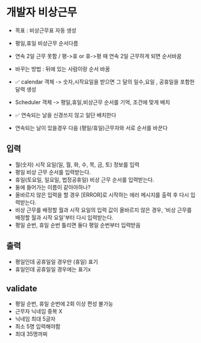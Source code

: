 # 개발자 비상근무

- 목표 : 비상근무표 자동 생성
- 평일,휴일 비상근무 순서다름
- 연속 2일 근무 못함 / 평->휴 or 휴->평 때 연속 2일 근무하게 되면 순서바꿈
- 바꾸는 방법 : 뒤에 있는 사람이랑 순서 바꿈

- ✅ calendar 객체 -> 숫자,시작요일을 받으면 그 달의 일수,요일 , 공휴일을 포함한 달력 생성

- Scheduler 객체 -> 평일,휴일,비상근무 순서를 기억, 조건에 맞게 배치
- ✅ 연속되는 날을 신경쓰지 않고 일단 배치한다
- 연속되는 날이 있을경우 다음 (평일/휴일)근무자와 서로 순서를 바꾼다

## 입력

- 월(숫자) 시작 요일(일, 월, 화, 수, 목, 금, 토) 정보를 입력
- 평일 비상 근무 순서를 입력받는다.
- 휴일(토요일, 일요일, 법정공휴일) 비상 근무 순서를 입력받는다.
- 둘에 들어가는 이름이 같아야하나?
- 올바르지 않은 입력을 할 경우 [ERROR]로 시작하는 에러 메시지를 출력 후 다시 입력받는다.
- 비상 근무를 배정할 월과 시작 요일의 입력 값이 올바르지 않은 경우, '비상 근무를 배정할 월과 시작 요일'부터 다시 입력받는다.
- 평일 순번, 휴일 순번 틀리면 둘다 평일 순번부터 입력받음

## 출력

- 평일인데 공휴일일 경우만 (휴일) 표기
- 휴일인데 공휴일일 경우에는 표기x

## validate

- 평일 순번, 휴일 순번에 2회 이상 편성 불가능
- 근무자 닉네임 중복 X
- 닉네임 최대 5글자
- 최소 5명 입력해야함
- 최대 35명까찌
